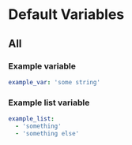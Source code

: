 # Default Variables
## All

### Example variable

```yaml
example_var: 'some string'
```
### Example list variable

```yaml
example_list:
  - 'something'
  - 'something else'
```